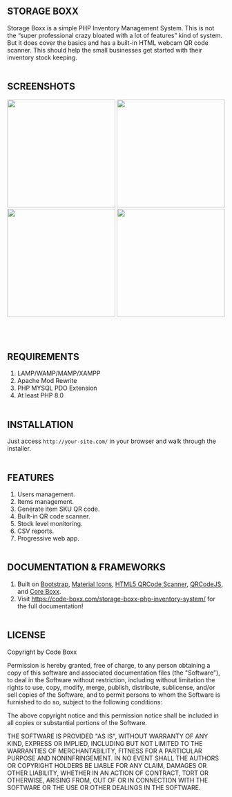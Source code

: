 ## STORAGE BOXX
Storage Boxx is a simple PHP Inventory Management System. This is not the “super professional crazy bloated with a lot of features” kind of system. But it does cover the basics and has a built-in HTML webcam QR code scanner. This should help the small businesses get started with their inventory stock keeping.
<br><br>

## SCREENSHOTS
<p float="left">
  <img width="250" style="inline-block" src="https://github.com/code-boxx/Storage-Boxx/blob/main/assets/ss-sb-0.jpg">
  <img width="250" style="inline-block" src="https://github.com/code-boxx/Storage-Boxx/blob/main/assets/ss-sb-1.jpg">
  <img width="250" style="inline-block" src="https://github.com/code-boxx/Storage-Boxx/blob/main/assets/ss-sb-2.jpg">
  <img width="250" style="inline-block" src="https://github.com/code-boxx/Storage-Boxx/blob/main/assets/ss-sb-3.jpg">
</p>
<br><br>

## REQUIREMENTS
1) LAMP/WAMP/MAMP/XAMPP
2) Apache Mod Rewrite
3) PHP MYSQL PDO Extension
4) At least PHP 8.0
<br><br>

## INSTALLATION
Just access `http://your-site.com/` in your browser and walk through the installer.
<br><br>

## FEATURES
1) Users management.
2) Items management.
3) Generate item SKU QR code.
4) Built-in QR code scanner.
5) Stock level monitoring.
6) CSV reports.
7) Progressive web app.
<br><br>

## DOCUMENTATION & FRAMEWORKS
1) Built on [Bootstrap](https://getbootstrap.com/), [Material Icons](https://fonts.google.com/icons), [HTML5 QRCode Scanner](https://github.com/mebjashtml5-qrcode), [QRCodeJS](https://davidshimjs.github.io/qrcodejs/), and [Core Boxx](https://code-boxx.com/core-boxx-php-rapid-development-framework/).
2) Visit https://code-boxx.com/storage-boxx-php-inventory-system/ for the full documentation!
<br><br>

## LICENSE
Copyright by Code Boxx

Permission is hereby granted, free of charge, to any person obtaining a copy
of this software and associated documentation files (the "Software"), to deal
in the Software without restriction, including without limitation the rights
to use, copy, modify, merge, publish, distribute, sublicense, and/or sell
copies of the Software, and to permit persons to whom the Software is
furnished to do so, subject to the following conditions:

The above copyright notice and this permission notice shall be included in all
copies or substantial portions of the Software.

THE SOFTWARE IS PROVIDED "AS IS", WITHOUT WARRANTY OF ANY KIND, EXPRESS OR
IMPLIED, INCLUDING BUT NOT LIMITED TO THE WARRANTIES OF MERCHANTABILITY,
FITNESS FOR A PARTICULAR PURPOSE AND NONINFRINGEMENT. IN NO EVENT SHALL THE
AUTHORS OR COPYRIGHT HOLDERS BE LIABLE FOR ANY CLAIM, DAMAGES OR OTHER
LIABILITY, WHETHER IN AN ACTION OF CONTRACT, TORT OR OTHERWISE, ARISING FROM,
OUT OF OR IN CONNECTION WITH THE SOFTWARE OR THE USE OR OTHER DEALINGS IN THE
SOFTWARE.